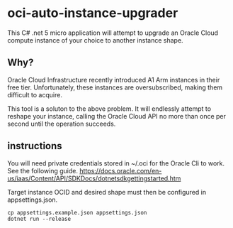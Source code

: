 # oci-auto-instance-upgrader

This C# .net 5 micro application will attempt to upgrade an Oracle Cloud compute instance of your choice to another instance shape.

## Why?
Oracle Cloud Infrastructure recently introduced A1 Arm instances in their free tier.
Unfortunately, these instances are oversubscribed, making them difficult to acquire.

This tool is a soluton to the above problem. It will endlessly attempt to reshape your instance, calling the Oracle Cloud API no more than once per second until the operation succeeds.

## instructions
You will need private credentials stored in ~/.oci for the Oracle Cli to work. See the following guide.
https://docs.oracle.com/en-us/iaas/Content/API/SDKDocs/dotnetsdkgettingstarted.htm

Target instance OCID and desired shape must then be configured in appsettings.json.
```
cp appsettings.example.json appsettings.json
dotnet run --release
```

